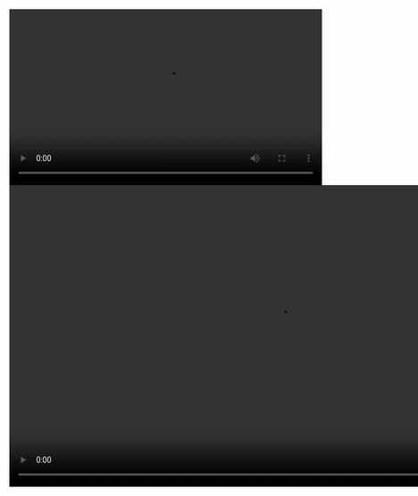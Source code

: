 <html>

<video id="youtube-video" width="560" height="315" src="https://www.youtube.com/embed/m6By70PqVbc" frameborder="0" allowfullscreen cc_load_policy=1>
</video>
    
<video id="fallback-video" width="960" height="540" controls>
    <source src="images/step1.mp4" type="video/mp4">
    Your browser does not support the video tag.
</video>

<script>
    document.getElementById('youtube-video').onerror = function() {
        document.getElementById('youtube-video').style.display = 'none';
        document.getElementById('fallback-video').style.display = 'block';
    };
</script>
<html>



